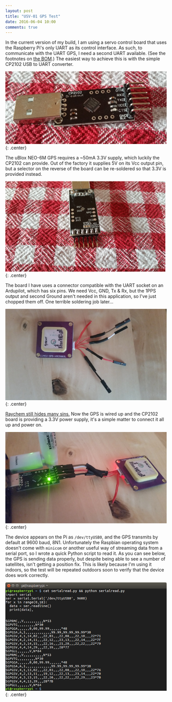 ```yaml
---
layout: post
title: "USV-01 GPS Test"
date: 2016-06-04 10:00
comments: true
---
```


In the current version of my build, I am using a servo control board that uses the Raspberry Pi's only UART as its control interface. As such, to communicate with the UART GPS, I need a second UART available. (See the footnotes on [the BOM](../usv-01-bill-of-materials).) The easiest way to achieve this is with the simple CP2102 USB to UART converter.

![CP2102](/hardware/usv-01/cp2102.jpg){: .center}

The uBlox NEO-6M GPS requires a ~50mA 3.3V supply, which luckily the CP2102 can provide. Out of the factory it supplies 5V on its Vcc output pin, but a selector on the reverse of the board can be re-soldered so that 3.3V is provided instead.

![CP2102 Vcc Selector](/hardware/usv-01/cp2102-vcc-select.jpg){: .center}

The board I have uses a connector compatible with the UART socket on an Ardupilot, which has six pins. We need Vcc, GND, Tx & Rx, but the 1PPS output and second Ground aren't needed in this application, so I've just chopped them off. One terrible soldering job later...

![GPS connections](/hardware/usv-01/gpswiring.jpg){: .center}

[Raychem still hides many sins.](../tank-day-9-power-to-the-pi/) Now the GPS is wired up and the CP2102 board is providing a 3.3V power supply, it's a simple matter to connect it all up and power on.

![GPS powered on](/hardware/usv-01/gpspoweron.jpg){: .center}

The device appears on the Pi as `/dev/ttyUSB0`, and the GPS transmits by default at 9600 baud, 8N1. Unfortunately the Raspbian operating system doesn't come with `minicom` or another useful way of streaming data from a serial port, so I wrote a quick Python script to read it. As you can see below, the GPS is sending data properly, but despite being able to see a number of satellites, isn't getting a position fix. This is likely because I'm using it indoors, so the test will be repeated outdoors soon to verify that the device does work correctly.

![GPS Data in the terminal](/hardware/usv-01/gpstest.png){: .center}

